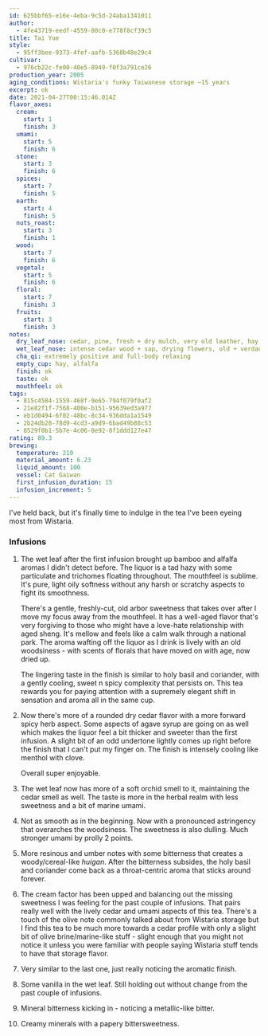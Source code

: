 ```yaml
---
id: 625bbf65-e16e-4eba-9c5d-24aba1341011
author:
  - 4fe43719-eedf-4559-80c0-e778f8cf39c5
title: Tai Yue
style:
  - 95ff3bee-9373-4fef-aafb-5368b48e29c4
cultivar:
  - 976cb22c-fe00-40e5-8949-f0f3a791ce26
production_year: 2005
aging_conditions: Wistaria's funky Taiwanese storage ~15 years
excerpt: ok
date: 2021-04-27T00:15:46.014Z
flavor_axes:
  cream:
    start: 1
    finish: 3
  umami:
    start: 5
    finish: 6
  stone:
    start: 3
    finish: 6
  spices:
    start: 7
    finish: 5
  earth:
    start: 4
    finish: 5
  nuts_roast:
    start: 3
    finish: 1
  wood:
    start: 7
    finish: 6
  vegetal:
    start: 5
    finish: 6
  floral:
    start: 7
    finish: 3
  fruits:
    start: 3
    finish: 3
notes:
  dry_leaf_nose: cedar, pine, fresh + dry mulch, very old leather, hay
  wet_leaf_nose: intense cedar wood + sap, drying flowers, old + verdant forests, bamboo
  cha_qi: extremely positive and full-body relaxing
  empty_cup: hay, alfalfa
  finish: ok
  taste: ok
  mouthfeel: ok
tags:
  - 815c4584-1559-468f-9e65-794f079f0af2
  - 21e82f1f-7568-400e-b151-95639ed3a977
  - eb1d0494-6f02-48bc-8c34-936dda1a1549
  - 2b24db28-78d9-4cd3-a9d9-6bad49b88c53
  - 8529f0b1-5b7e-4c06-8e92-8f1ddd127e47
rating: 89.3
brewing:
  temperature: 210
  material_amount: 6.23
  liquid_amount: 100
  vessel: Cat Gaiwan
  first_infusion_duration: 15
  infusion_increment: 5
---
```

I've held back, but it's finally time to indulge in the tea I've been eyeing most from Wistaria. 

### Infusions

1. The wet leaf after the first infusion brought up bamboo and alfalfa aromas I didn't detect before. The liquor is a tad hazy with some particulate and trichomes floating throughout. The mouthfeel is sublime. It's pure, light oily softness without any harsh or scratchy aspects to fight its smoothness. 

   There's a gentle, freshly-cut, old arbor sweetness that takes over after I move my focus away from the mouthfeel. It has a well-aged flavor that's very forgiving to those who might have a love-hate relationship with aged sheng. It's mellow and feels like a calm walk through a national park. The aroma wafting off the liquor as I drink is lively with an old woodsiness - with scents of florals that have moved on with age, now dried up. 

   The lingering taste in the finish is similar to holy basil and coriander, with a gently cooling, sweet n spicy complexity that persists on. This tea rewards you for paying attention with a supremely elegant shift in sensation and aroma all in the same cup.
2. Now there's more of a rounded dry cedar flavor with a more forward spicy herb aspect. Some aspects of agave syrup are going on as well which makes the liquor feel a bit thicker and sweeter than the first infusion. A slight bit of an odd undertone lightly comes up right before the finish that I can't put my finger on. The finish is intensely cooling like menthol with clove.

   Overall super enjoyable.
3. The wet leaf now has more of a soft orchid smell to it, maintaining the cedar smell as well. The taste is more in the herbal realm with less sweetness and a bit of marine umami.
4. Not as smooth as in the beginning. Now with a pronounced astringency that overarches the woodsiness. The sweetness is also dulling. Much stronger umami by prolly 2 points.
5. More resinous and umber notes with some bitterness that creates a woody/cereal-like *huigan*. After the bitterness subsides, the holy basil and coriander come back as a throat-centric aroma that sticks around forever.
6. The cream factor has been upped and balancing out the missing sweetness I was feeling for the past couple of infusions. That pairs really well with the lively cedar and umami aspects of this tea. There's a touch of the olive note commonly talked about from Wistaria storage but I find this tea to be much more towards a cedar profile with only a slight bit of olive brine/marine-like stuff - slight enough that you might not notice it unless you were familiar with people saying Wistaria stuff tends to have that storage flavor.
7. Very similar to the last one, just really noticing the aromatic finish.
8. Some vanilla in the wet leaf. Still holding out without change from the past couple of infusions.
9. Mineral bitterness kicking in - noticing a metallic-like bitter.
10. Creamy minerals with a papery bittersweetness.
